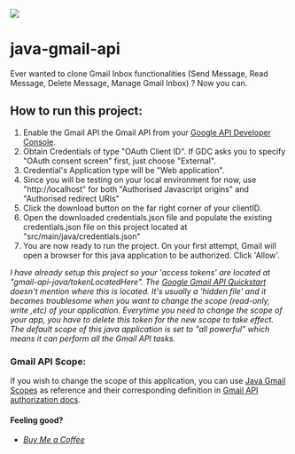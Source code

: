 ![](https://images.unsplash.com/photo-1557200134-90327ee9fafa?ixlib=rb-1.2.1&ixid=eyJhcHBfaWQiOjEyMDd9&auto=format&fit=crop&w=360&q=80)

# java-gmail-api
Ever wanted to clone Gmail Inbox functionalities (Send Message, Read Message, Delete Message, Manage Gmail Inbox) ? Now you can.

## How to run this project:

1. Enable the Gmail API the Gmail API from your [Google API Developer Console](https://console.developers.google.com/). 
2. Obtain Credentials of type "OAuth Client ID". If GDC asks you to specify "OAuth consent screen" first, just choose "External".
3. Credential's Application type will be "Web application".
4. Since you will be testing on your local environment for now, use "http://localhost" for both "Authorised Javascript origins" and "Authorised redirect URIs"
5. Click the download button on the far right corner of your clientID.
6. Open the downloaded credentials.json file and populate the existing credentials.json file on this project located at "src/main/java/credentials.json"
7. You are now ready to run the project. On your first attempt, Gmail will open a browser for this java application to be authorized. Click 'Allow'.

*I have already setup this project so your 'access tokens' are located at "gmail-api-java/tokenLocatedHere".  The [Google Gmail API Quickstart](https://developers.google.com/gmail/api/quickstart/java) doesn't mention where this is located. It's usually a 'hidden file' and it becames troublesome when you want to change the scope (read-only, write ,etc) of your application. Everytime you need to change the scope of your app, you have to delete this token for the new scope to take effect. The default scope of this java application is set to "all powerful" which means it can perform all the Gmail API tasks.*

### Gmail API Scope:

If you wish to change the scope of this application, you can use [Java Gmail Scopes](http://javadox.com/com.google.apis/google-api-services-gmail/v1-rev29-1.20.0/com/google/api/services/gmail/GmailScopes.html#MAIL_GOOGLE_COM) as reference and their corresponding definition in [Gmail API authorization docs](https://developers.google.com/gmail/api/auth/scopes).

#### Feeling good?
* *[Buy Me a Coffee](https://www.buymeacoffee.com/noogui)*
